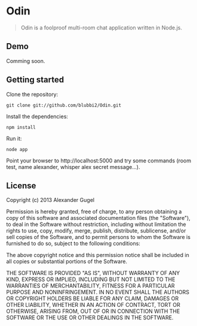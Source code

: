 Odin
====

> Odin is a foolproof multi-room chat application written in Node.js.

Demo
----

Comming soon.

Getting started
---------------

Clone the repository:
```
git clone git://github.com/blubbi2/Odin.git
```

Install the dependencies:
```
npm install
```

Run it:
```
node app
```

Point your browser to http://localhost:5000 and try some commands (room test, name alexander, whisper alex secret message...).

License
-------
Copyright (c) 2013 Alexander Gugel

Permission is hereby granted, free of charge, to any person obtaining a copy
of this software and associated documentation files (the "Software"), to deal
in the Software without restriction, including without limitation the rights
to use, copy, modify, merge, publish, distribute, sublicense, and/or sell
copies of the Software, and to permit persons to whom the Software is
furnished to do so, subject to the following conditions:

The above copyright notice and this permission notice shall be included in
all copies or substantial portions of the Software.

THE SOFTWARE IS PROVIDED "AS IS", WITHOUT WARRANTY OF ANY KIND, EXPRESS OR
IMPLIED, INCLUDING BUT NOT LIMITED TO THE WARRANTIES OF MERCHANTABILITY,
FITNESS FOR A PARTICULAR PURPOSE AND NONINFRINGEMENT. IN NO EVENT SHALL THE
AUTHORS OR COPYRIGHT HOLDERS BE LIABLE FOR ANY CLAIM, DAMAGES OR OTHER
LIABILITY, WHETHER IN AN ACTION OF CONTRACT, TORT OR OTHERWISE, ARISING FROM,
OUT OF OR IN CONNECTION WITH THE SOFTWARE OR THE USE OR OTHER DEALINGS IN
THE SOFTWARE.
